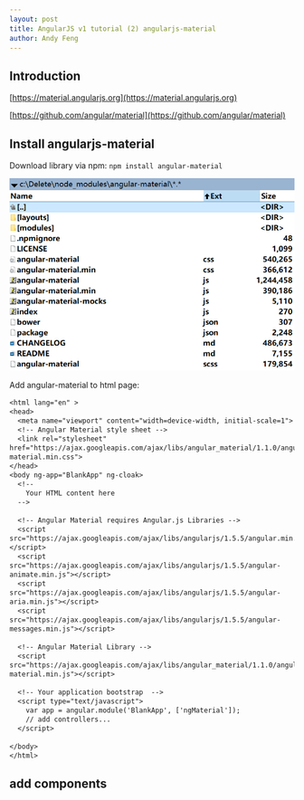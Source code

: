 ```yaml
---
layout: post
title: AngularJS v1 tutorial (2) angularjs-material
author: Andy Feng
---
```


## Introduction ##

[https://material.angularjs.org](https://material.angularjs.org)

[https://github.com/angular/material](https://github.com/angular/material)

## Install angularjs-material ##

Download library via npm: `npm install angular-material`

![](/images/posts/20180128-angularjs-3.png)

Add angular-material to html page:

	<html lang="en" >
	<head>
	  <meta name="viewport" content="width=device-width, initial-scale=1">
	  <!-- Angular Material style sheet -->
	  <link rel="stylesheet" href="https://ajax.googleapis.com/ajax/libs/angular_material/1.1.0/angular-material.min.css">
	</head>
	<body ng-app="BlankApp" ng-cloak>
	  <!--
	    Your HTML content here
	  -->  
	  
	  <!-- Angular Material requires Angular.js Libraries -->
	  <script src="https://ajax.googleapis.com/ajax/libs/angularjs/1.5.5/angular.min.js"></script>
	  <script src="https://ajax.googleapis.com/ajax/libs/angularjs/1.5.5/angular-animate.min.js"></script>
	  <script src="https://ajax.googleapis.com/ajax/libs/angularjs/1.5.5/angular-aria.min.js"></script>
	  <script src="https://ajax.googleapis.com/ajax/libs/angularjs/1.5.5/angular-messages.min.js"></script>
	
	  <!-- Angular Material Library -->
	  <script src="https://ajax.googleapis.com/ajax/libs/angular_material/1.1.0/angular-material.min.js"></script>
	  
	  <!-- Your application bootstrap  -->
	  <script type="text/javascript">    
	    var app = angular.module('BlankApp', ['ngMaterial']);
		// add controllers...
	  </script>
	  
	</body>
	</html>

## add components ##